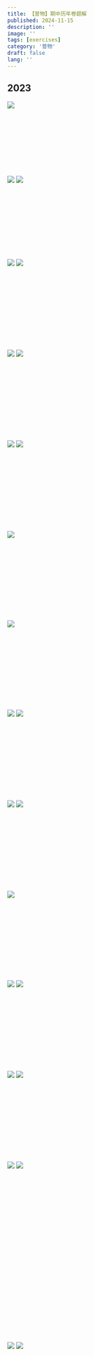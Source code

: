 ```yaml
---
title: 【普物】期中历年卷题解
published: 2024-11-15
description: ''
image: ''
tags: [exercises]
category: '普物'
draft: false 
lang: ''
---
```

## 2023
![](/media/17292228195319/17316332269875.png)
<br /><br /><br /><br /><br /><br /><br /><br /><br /><br />
![](/media/17292228195319/17316332556978.png)
![](/media/17292228195319/17316332633276.png)
<br /><br /><br /><br /><br /><br /><br /><br /><br /><br /><br />
![](/media/17292228195319/17316332717975.png)
![](/media/17292228195319/17316332819317.png)
<br /><br /><br /><br /><br /><br /><br /><br /><br /><br /><br /><br />
![](/media/17292228195319/17316332935312.png)
![](/media/17292228195319/17316333072848.png)
<br /><br /><br /><br /><br /><br /><br /><br /><br /><br /><br /><br />
![](/media/17292228195319/17316333171871.png)
![](/media/17292228195319/17316333249923.png)
<br /><br /><br /><br /><br /><br /><br /><br /><br /><br /><br /><br />
![](/media/17292228195319/17316333339934.png)
<br /><br /><br /><br /><br /><br /><br /><br /><br /><br /><br /><br />
![](/media/17292228195319/17316333451228.png)
<br /><br /><br /><br /><br /><br /><br /><br /><br /><br /><br /><br />
![](/media/17292228195319/17316333544285.png)
![](/media/17292228195319/17316333620097.png)
<br /><br /><br /><br /><br /><br /><br /><br /><br /><br /><br /><br />
![](/media/17292228195319/17316333721674.png)
![](/media/17292228195319/17316333824833.png)
<br /><br /><br /><br /><br /><br /><br /><br /><br /><br /><br /><br />
![](/media/17292228195319/17316333922531.png)
<br /><br /><br /><br /><br /><br /><br /><br /><br /><br /><br /><br />
![](/media/17292228195319/17316334025017.png)
![](/media/17292228195319/17316334120324.png)
<br /><br /><br /><br /><br /><br /><br /><br /><br /><br /><br /><br />
![](/media/17292228195319/17316334221901.png)
![](/media/17292228195319/17316334303635.png)
<br /><br /><br /><br /><br /><br /><br /><br /><br /><br /><br /><br />
![](/media/17292228195319/17316334403883.png)
![](/media/17292228195319/17316334558287.png)
<br /><br /><br /><br /><br /><br /><br /><br /><br /><br /><br /><br /><br /><br /><br /><br /><br /><br /><br /><br /><br /><br /><br /><br />
![](/media/17292228195319/17316334773508.png)
![](/media/17292228195319/17316334884613.png)
<br /><br /><br /><br /><br /><br /><br /><br /><br /><br /><br /><br /><br /><br /><br /><br /><br /><br /><br /><br /><br /><br /><br /><br />

